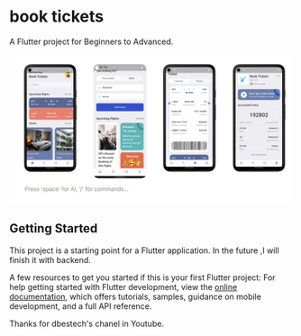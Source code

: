 # book tickets

A Flutter project for Beginners to Advanced.

![This is renderings](/assets/images/all.png "all")

## Getting Started

This project is a starting point for a Flutter application.
In the future ,I will finish it with  backend.

A few resources to get you started if this is your first Flutter project:
For help getting started with Flutter development, view the
[online documentation](https://docs.flutter.dev/), which offers tutorials,
samples, guidance on mobile development, and a full API reference.

Thanks for dbestech's chanel in Youtube.

